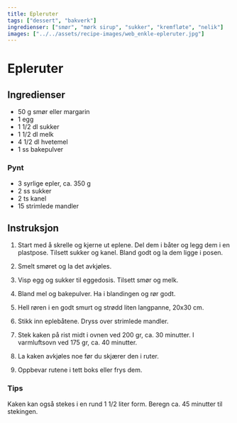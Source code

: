 ```yaml
---
title: Epleruter
tags: ["dessert", "bakverk"]
ingredienser: ["smør", "mørk sirup", "sukker", "kremfløte", "nelik"]
images: ["../../assets/recipe-images/web_enkle-epleruter.jpg"]
---
```


# Epleruter

## Ingredienser

- 50 g smør eller margarin
- 1 egg
- 1 1/2 dl sukker
- 1 1/2 dl melk
- 4 1/2 dl hvetemel
- 1 ss bakepulver

### Pynt

- 3 syrlige epler, ca. 350 g
- 2 ss sukker
- 2 ts kanel
- 15 strimlede mandler

## Instruksjon

1. Start med å skrelle og kjerne ut eplene. Del dem i båter og legg dem i en plastpose. Tilsett sukker og kanel. Bland godt og la dem ligge i posen.

2. Smelt smøret og la det avkjøles.

3. Visp egg og sukker til eggedosis. Tilsett smør og melk.

4. Bland mel og bakepulver. Ha i blandingen og rør godt.

5. Hell røren i en godt smurt og strødd liten langpanne, 20x30 cm.

6. Stikk inn eplebåtene. Dryss over strimlede mandler.

7. Stek kaken på rist midt i ovnen ved 200 gr, ca. 30 minutter. I varmluftsovn ved 175 gr, ca. 40 minutter.

8. La kaken avkjøles noe før du skjærer den i ruter.

9. Oppbevar rutene i tett boks eller frys dem.

### Tips

Kaken kan også stekes i en rund 1 1/2 liter form. Beregn ca. 45 minutter til stekingen.
